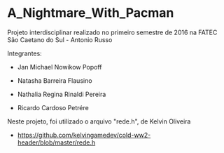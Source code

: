 # A_Nightmare_With_Pacman
Projeto interdisciplinar realizado no primeiro semestre de 2016 na FATEC São Caetano do Sul - Antonio Russo

Integrantes:

- Jan Michael Nowikow Popoff

- Natasha Barreira Flausino

- Nathalia Regina Rinaldi Pereira

- Ricardo Cardoso Petrére



Neste projeto, foi utilizado o arquivo "rede.h", de Kelvin Oliveira
- https://github.com/kelvingamedev/cold-ww2-header/blob/master/rede.h